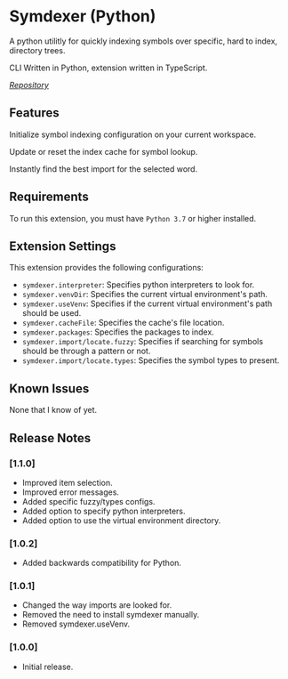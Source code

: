 # Symdexer (Python)

A python utilitly for quickly indexing symbols over specific, hard to index, directory trees.

CLI Written in Python, extension written in TypeScript.

*[Repository](https://github.com/antimach/symdexer)*

## Features

Initialize symbol indexing configuration on your current workspace.

Update or reset the index cache for symbol lookup.

Instantly find the best import for the selected word.

## Requirements

To run this extension, you must have `Python 3.7` or higher installed.

## Extension Settings

This extension provides the following configurations:

* `symdexer.interpreter`: Specifies python interpreters to look for.
* `symdexer.venvDir`: Specifies the current virtual environment's path.
* `symdexer.useVenv`: Specifies if the current virtual environment's path should be used.
* `symdexer.cacheFile`: Specifies the cache's file location.
* `symdexer.packages`: Specifies the packages to index.
* `symdexer.import/locate.fuzzy`: Specifies if searching for symbols should be through a pattern or not.
* `symdexer.import/locate.types`: Specifies the symbol types to present.

## Known Issues

None that I know of yet.

## Release Notes

### [1.1.0]

- Improved item selection.
- Improved error messages.
- Added specific fuzzy/types configs.
- Added option to specify python interpreters.
- Added option to use the virtual environment directory.

### [1.0.2]

- Added backwards compatibility for Python.

### [1.0.1]

- Changed the way imports are looked for.
- Removed the need to install symdexer manually.
- Removed symdexer.useVenv.

### [1.0.0]

- Initial release.

